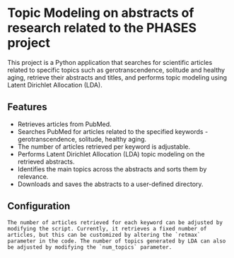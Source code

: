 # Topic Modeling on abstracts of research related to the PHASES project

This project is a Python application that searches for scientific articles related to specific topics such as gerotranscendence, solitude and healthy aging, retrieve their abstracts and titles, and performs topic modeling using Latent Dirichlet Allocation (LDA). 

## Features

- Retrieves articles from PubMed.
- Searches PubMed for articles related to the specified keywords - gerotranscendence, solitude, healthy aging.
- The number of articles retrieved per keyword is adjustable.
- Performs Latent Dirichlet Allocation (LDA) topic modeling on the retrieved abstracts.
- Identifies the main topics across the abstracts and sorts them by relevance.
- Downloads and saves the abstracts to a user-defined directory.
    
## Configuration

    The number of articles retrieved for each keyword can be adjusted by modifying the script. Currently, it retrieves a fixed number of articles, but this can be customized by altering the `retmax` parameter in the code. The number of topics generated by LDA can also be adjusted by modifying the `num_topics` parameter.








 
